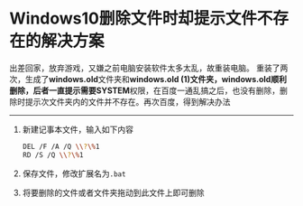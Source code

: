# Windows10删除文件时却提示文件不存在的解决方案

出差回家，放弃游戏，又嫌之前电脑安装软件太多太乱，故重装电脑。  重装了两次，生成了**windows.old**文件夹和**windows.old (1)**文件夹，**windows.old**顺利删除，后者一直提示需要**SYSTEM**权限，在百度一通乱搞之后，也没有删除，删除时提示次文件夹内的文件并不存在。再次百度，得到解决办法

---



1. 新建记事本文件，输入如下内容

   ```bash
   DEL /F /A /Q \\?\%1
   RD /S /Q \\?\%1
   ```

2. 保存文件，修改扩展名为`.bat`

3. 将要删除的文件或者文件夹拖动到此文件上即可删除

